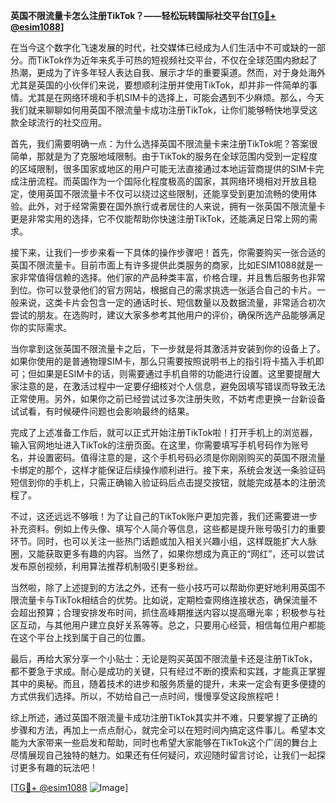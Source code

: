 **英国不限流量卡怎么注册TikTok？——轻松玩转国际社交平台[[TG💪+ @esim1088](https://t.me/s/esim1088)]**

在当今这个数字化飞速发展的时代，社交媒体已经成为人们生活中不可或缺的一部分。而TikTok作为近年来炙手可热的短视频社交平台，不仅在全球范围内掀起了热潮，更成为了许多年轻人表达自我、展示才华的重要渠道。然而，对于身处海外尤其是英国的小伙伴们来说，要想顺利注册并使用TikTok，却并非一件简单的事情。尤其是在网络环境和手机SIM卡的选择上，可能会遇到不少麻烦。那么，今天我们就来聊聊如何用英国不限流量卡成功注册TikTok，让你们能够畅快地享受这款全球流行的社交应用。

首先，我们需要明确一点：为什么选择英国不限流量卡来注册TikTok呢？答案很简单，那就是为了克服地域限制。由于TikTok的服务在全球范围内受到一定程度的区域限制，很多国家或地区的用户可能无法直接通过本地运营商提供的SIM卡完成注册流程。而英国作为一个国际化程度极高的国家，其网络环境相对开放且稳定，使用英国不限流量卡不仅可以绕过这些限制，还能享受到更加流畅的使用体验。此外，对于经常需要在国外旅行或者居住的人来说，拥有一张英国不限流量卡更是非常实用的选择，它不仅能帮助你快速注册TikTok，还能满足日常上网的需求。

接下来，让我们一步步来看一下具体的操作步骤吧！首先，你需要购买一张合适的英国不限流量卡。目前市面上有许多提供此类服务的商家，比如ESIM1088就是一家非常值得信赖的选择。他们家的产品种类丰富，价格合理，并且售后服务也非常到位。你可以登录他们的官方网站，根据自己的需求挑选一张适合自己的卡片。一般来说，这类卡片会包含一定的通话时长、短信数量以及数据流量，非常适合初次尝试的朋友。在选购时，建议大家多参考其他用户的评价，确保所选产品能够满足你的实际需求。

当你拿到这张英国不限流量卡之后，下一步就是将其激活并安装到你的设备上了。如果你使用的是普通物理SIM卡，那么只需要按照说明书上的指引将卡插入手机即可；但如果是ESIM卡的话，则需要通过手机自带的功能进行设置。这里要提醒大家注意的是，在激活过程中一定要仔细核对个人信息，避免因填写错误而导致无法正常使用。另外，如果你之前已经尝试过多次注册失败，不妨考虑更换一台新设备试试看，有时候硬件问题也会影响最终的结果。

完成了上述准备工作后，就可以正式开始注册TikTok啦！打开手机上的浏览器，输入官网地址进入TikTok的注册页面。在这里，你需要填写手机号码作为账号名，并设置密码。值得注意的是，这个手机号码必须是你刚刚购买的英国不限流量卡绑定的那个，这样才能保证后续操作顺利进行。接下来，系统会发送一条验证码短信到你的手机上，只需正确输入验证码后点击提交按钮，就能完成基本的注册流程了。

不过，这还远远不够哦！为了让自己的TikTok账户更加完善，我们还需要进一步补充资料。例如上传头像、填写个人简介等信息，这些都是提升账号吸引力的重要环节。同时，也可以关注一些热门话题或加入相关兴趣小组，这样既能扩大人脉圈，又能获取更多有趣的内容。当然了，如果你想成为真正的“网红”，还可以尝试发布原创视频，利用算法推荐机制吸引更多粉丝。

当然啦，除了上述提到的方法之外，还有一些小技巧可以帮助你更好地利用英国不限流量卡与TikTok相结合的优势。比如说，定期检查网络连接状态，确保流量不会超出预算；合理安排发布时间，抓住高峰期推送内容以提高曝光率；积极参与社区互动，与其他用户建立良好关系等等。总之，只要用心经营，相信每位用户都能在这个平台上找到属于自己的位置。

最后，再给大家分享一个小贴士：无论是购买英国不限流量卡还是注册TikTok，都不要急于求成。耐心是成功的关键，只有经过不断的摸索和实践，才能真正掌握其中的奥秘。而且，随着技术的进步和服务质量的提升，未来一定会有更多便捷的方式供我们选择。所以，不妨给自己一点时间，慢慢享受这段旅程吧！

综上所述，通过英国不限流量卡成功注册TikTok其实并不难，只要掌握了正确的步骤和方法，再加上一点点耐心，就完全可以在短时间内搞定这件事儿。希望本文能为大家带来一些启发和帮助，同时也希望大家能够在TikTok这个广阔的舞台上尽情展现自己独特的魅力。如果还有任何疑问，欢迎随时留言讨论，让我们一起探讨更多有趣的玩法吧！

[[TG💪+ @esim1088](https://t.me/s/esim1088) ![Image](https://i.postimg.cc/4NQfJmqS/Snipaste-2025-05-13-00-14-12.png)]